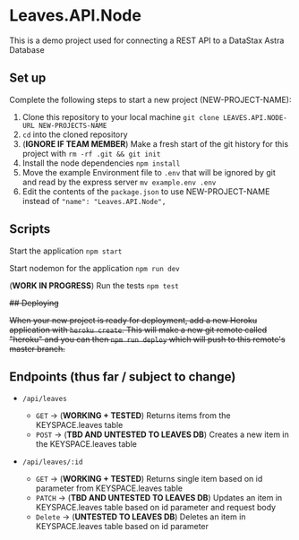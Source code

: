 # Leaves.API.Node

This is a demo project used for connecting a REST API to a DataStax Astra Database

## Set up

Complete the following steps to start a new project (NEW-PROJECT-NAME):

1. Clone this repository to your local machine `git clone LEAVES.API.NODE-URL NEW-PROJECTS-NAME`
2. `cd` into the cloned repository
3. (**IGNORE IF TEAM MEMBER**) Make a fresh start of the git history for this project with `rm -rf .git && git init`
4. Install the node dependencies `npm install`
5. Move the example Environment file to `.env` that will be ignored by git and read by the express server `mv example.env .env`
6. Edit the contents of the `package.json` to use NEW-PROJECT-NAME instead of `"name": "Leaves.API.Node",`

## Scripts

Start the application `npm start`

Start nodemon for the application `npm run dev`

(**WORK IN PROGRESS**) Run the tests `npm test`

~~## Deploying~~

~~When your new project is ready for deployment, add a new Heroku application with `heroku create`. This will make a new git remote called "heroku" and you can then `npm run deploy` which will push to this remote's master branch.~~

## Endpoints (thus far / subject to change)

* `/api/leaves`
    * `GET` -> (**WORKING + TESTED**) Returns items from the KEYSPACE.leaves table
    * `POST` -> (**TBD AND UNTESTED TO LEAVES DB**) Creates a new item in the KEYSPACE.leaves table

* `/api/leaves/:id`
    * `GET` -> (**WORKING + TESTED**) Returns single item based on id parameter from KEYSPACE.leaves table
    * `PATCH` -> (**TBD AND UNTESTED TO LEAVES DB**) Updates an item in KEYSPACE.leaves table based on id parameter and request body
    * `Delete` -> (**UNTESTED TO LEAVES DB**) Deletes an item in KEYSPACE.leaves table based on id parameter